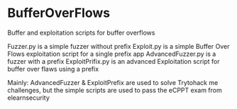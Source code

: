# BufferOverFlows
Buffer and exploitation scripts for buffer overflows 

Fuzzer.py is a simple fuzzer without prefix
Exploit.py is a simple Buffer Over Flows exploitation script for a single prefix app 
AdvancedFuzzer.py is a fuzzer with a prefix 
ExploitPrifix.py is an advanced Exploitation script for buffer over flaws using a prefix 


Mainly:
  AdvancedFuzzer & ExploitPrefix are used to solve Trytohack me challenges, but the simple scripts are used to pass the eCPPT exam from elearnsecurity
  

